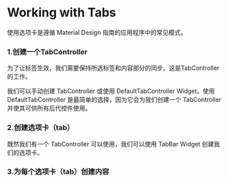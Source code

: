 # Working with Tabs

使用选项卡是遵循 Material Design 指南的应用程序中的常见模式。

### 1.创建一个TabController

为了让标签生效，我们需要保持所选标签和内容部分的同步。这是TabController的工作。

我们可以手动创建 TabController 或使用 DefaultTabController Widget。使用DefaultTabController 是最简单的选择，因为它会为我们创建一个 TabController 并使其可供所有后代控件使用。

### 2.创建选项卡（tab）

既然我们有一个 TabController 可以使用，我们可以使用 TabBar Widget 创建我们的选项卡。

### 3.为每个选项卡（tab）创建内容



